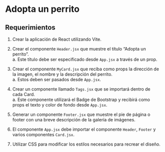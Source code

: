 # Adopta un perrito

## Requerimientos

1. Crear la aplicación de React utilizando Vite.

2. Crear el componente `Header.jsx` que muestre el título “Adopta un perrito”.  
   a. Este título debe ser especificado desde `App.jsx` a través de un prop.

3. Crear el componente `MyCard.jsx` que reciba como props la dirección de la imagen, el nombre y la descripción del perrito.  
   a. Estos deben ser pasados desde `App.jsx`.

4. Crear un componente llamado `Tags.jsx` que se importará dentro de cada Card.  
   a. Este componente utilizará el Badge de Bootstrap y recibirá como props el texto y color de fondo desde `App.jsx`.

5. Generar un componente `Footer.jsx` que muestre el pie de página o footer con una breve descripción de la galería de imágenes.

6. El componente `App.jsx` debe importar el componente `Header`, `Footer` y varios componentes `Card.jsx`.

7. Utilizar CSS para modificar los estilos necesarios para recrear el diseño.
